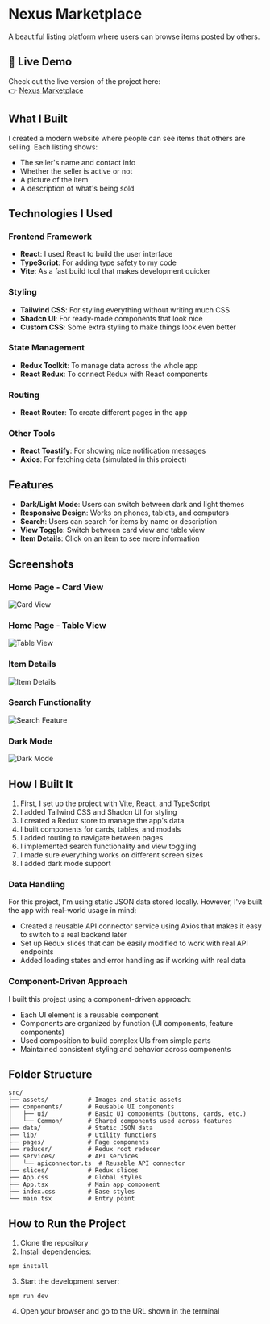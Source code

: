# Nexus Marketplace

A beautiful listing platform where users can browse items posted by others.

## 🚀 Live Demo

Check out the live version of the project here:  
👉 [Nexus Marketplace](https://nexus-marketplace.netlify.app/)


## What I Built

I created a modern website where people can see items that others are selling. Each listing shows:
- The seller's name and contact info
- Whether the seller is active or not
- A picture of the item
- A description of what's being sold

## Technologies I Used

### Frontend Framework
- **React**: I used React to build the user interface
- **TypeScript**: For adding type safety to my code
- **Vite**: As a fast build tool that makes development quicker

### Styling
- **Tailwind CSS**: For styling everything without writing much CSS
- **Shadcn UI**: For ready-made components that look nice
- **Custom CSS**: Some extra styling to make things look even better

### State Management
- **Redux Toolkit**: To manage data across the whole app
- **React Redux**: To connect Redux with React components

### Routing
- **React Router**: To create different pages in the app

### Other Tools
- **React Toastify**: For showing nice notification messages
- **Axios**: For fetching data (simulated in this project)

## Features

- **Dark/Light Mode**: Users can switch between dark and light themes
- **Responsive Design**: Works on phones, tablets, and computers
- **Search**: Users can search for items by name or description
- **View Toggle**: Switch between card view and table view
- **Item Details**: Click on an item to see more information

## Screenshots

### Home Page - Card View
![Card View](./src/images/Screenshot%20\(11\).png)

### Home Page - Table View
![Table View](./src/images/Screenshot%20\(12\).png)

### Item Details
![Item Details](./src/images/Screenshot%20\(13\).png)

### Search Functionality
![Search Feature](./src/images/Screenshot%20\(14\).png)

### Dark Mode
![Dark Mode](./src/images/Screenshot%20\(15\).png)

## How I Built It

1. First, I set up the project with Vite, React, and TypeScript
2. I added Tailwind CSS and Shadcn UI for styling
3. I created a Redux store to manage the app's data
4. I built components for cards, tables, and modals
5. I added routing to navigate between pages
6. I implemented search functionality and view toggling
7. I made sure everything works on different screen sizes
8. I added dark mode support

### Data Handling

For this project, I'm using static JSON data stored locally. However, I've built the app with real-world usage in mind:

- Created a reusable API connector service using Axios that makes it easy to switch to a real backend later
- Set up Redux slices that can be easily modified to work with real API endpoints
- Added loading states and error handling as if working with real data

### Component-Driven Approach

I built this project using a component-driven approach:

- Each UI element is a reusable component
- Components are organized by function (UI components, feature components)
- Used composition to build complex UIs from simple parts
- Maintained consistent styling and behavior across components

## Folder Structure

```
src/
├── assets/           # Images and static assets
├── components/       # Reusable UI components
│   ├── ui/           # Basic UI components (buttons, cards, etc.)
│   └── Common/       # Shared components used across features
├── data/             # Static JSON data
├── lib/              # Utility functions
├── pages/            # Page components
├── reducer/          # Redux root reducer
├── services/         # API services
│   └── apiconnector.ts  # Reusable API connector
├── slices/           # Redux slices
├── App.css           # Global styles
├── App.tsx           # Main app component
├── index.css         # Base styles
└── main.tsx          # Entry point
```

## How to Run the Project

1. Clone the repository
2. Install dependencies:
```
npm install
```
3. Start the development server:
```
npm run dev
```
4. Open your browser and go to the URL shown in the terminal




